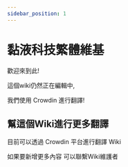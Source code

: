 ```yaml
---
sidebar_position: 1
---
```


# 黏液科技繁體維基

歡迎來到此!

這個wiki仍然正在編輯中,

我們使用 Crowdin 進行翻譯!

## 幫這個Wiki進行更多翻譯

目前可以透過 Crowdin 平台進行翻譯 Wiki

如果要新增更多內容 可以聯繫Wiki維護者
